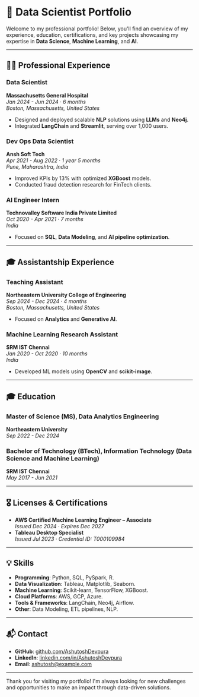 # 🚀 Data Scientist Portfolio

Welcome to my professional portfolio! Below, you'll find an overview of my experience, education, certifications, and key projects showcasing my expertise in **Data Science**, **Machine Learning**, and **AI**.

---

## 🧑‍💻 Professional Experience

### **Data Scientist**  
**Massachusetts General Hospital**  
*Jan 2024 - Jun 2024 · 6 months*  
*Boston, Massachusetts, United States*  
- Designed and deployed scalable **NLP** solutions using **LLMs** and **Neo4j**.  
- Integrated **LangChain** and **Streamlit**, serving over 1,000 users.  

### **Dev Ops Data Scientist**  
**Ansh Soft Tech**  
*Apr 2021 - Aug 2022 · 1 year 5 months*  
*Pune, Maharashtra, India*  
- Improved KPIs by 13% with optimized **XGBoost** models.  
- Conducted fraud detection research for FinTech clients.  

### **AI Engineer Intern**  
**Technovalley Software India Private Limited**  
*Oct 2020 - Apr 2021 · 7 months*  
*India*  
- Focused on **SQL**, **Data Modeling**, and **AI pipeline optimization**.  


---

## 🎓 Assistantship Experience

### **Teaching Assistant**  
**Northeastern University College of Engineering**  
*Sep 2024 - Dec 2024 · 4 months*  
*Boston, Massachusetts, United States*  
- Focused on **Analytics** and **Generative AI**.  

### **Machine Learning Research Assistant**  
**SRM IST Chennai**  
*Jan 2020 - Oct 2020 · 10 months*  
*India*  
- Developed ML models using **OpenCV** and **scikit-image**.  
---

## 🎓 Education

### **Master of Science (MS), Data Analytics Engineering**  
**Northeastern University**  
*Sep 2022 - Dec 2024*  

### **Bachelor of Technology (BTech), Information Technology (Data Science and Machine Learning)**  
**SRM IST Chennai**  
*May 2017 - Jun 2021*  

---

## 🎖 Licenses & Certifications

- **AWS Certified Machine Learning Engineer – Associate**  
  *Issued Dec 2024 · Expires Dec 2027*  
- **Tableau Desktop Specialist**  
  *Issued Jul 2023 · Credential ID: T000109984*  

---

## 💡 Skills

- **Programming**: Python, SQL, PySpark, R.  
- **Data Visualization**: Tableau, Matplotlib, Seaborn.  
- **Machine Learning**: Scikit-learn, TensorFlow, XGBoost.  
- **Cloud Platforms**: AWS, GCP, Azure.  
- **Tools & Frameworks**: LangChain, Neo4j, Airflow.  
- **Other**: Data Modeling, ETL pipelines, NLP.  

---

## 📬 Contact

- **GitHub**: [github.com/AshutoshDevpura](https://github.com/AshutoshDevpura)  
- **LinkedIn**: [linkedin.com/in/AshutoshDevpura](https://linkedin.com/in/AshutoshDevpura)  
- **Email**: [ashutosh@example.com](mailto:ashutosh@example.com)  

---

Thank you for visiting my portfolio! I'm always looking for new challenges and opportunities to make an impact through data-driven solutions.
